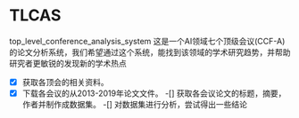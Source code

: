# TLCAS
top_level_conference_analysis_system
这是一个AI领域七个顶级会议(CCF-A)的论文分析系统，我们希望通过这个系统，能找到该领域的学术研究趋势，并帮助研究者更敏锐的发现新的学术热点
-[x] 获取各顶会的相关资料。
-[x] 下载各会议的从2013-2019年论文文件。
-[] 获取各会议论文的标题，摘要，作者并制作成数据集。
-[] 对数据集进行分析，尝试得出一些结论

